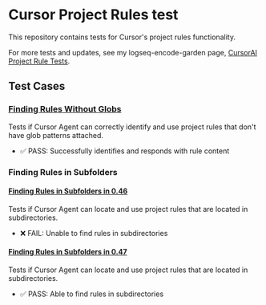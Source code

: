 # Cursor Project Rules test

This repository contains tests for Cursor's project rules functionality.

For more tests and updates, see my logseq-encode-garden page, [CursorAI Project Rule Tests](https://codekiln.github.io/logseq-encode-garden/#/page/cursorai%2Fproject%20rule%2Ftest).

## Test Cases

### [Finding Rules Without Globs](results/0.46.11/agent/PASS/find-mdc-no-globs.md)
Tests if Cursor Agent can correctly identify and use project rules that don't have glob patterns attached. 
- ✅ PASS: Successfully identifies and responds with rule content

### Finding Rules in Subfolders

#### [Finding Rules in Subfolders in 0.46](results/0.46.11/agent/FAIL/find-mdc-files-in-subfolders.md)
Tests if Cursor Agent can locate and use project rules that are located in subdirectories.
- ❌ FAIL: Unable to find rules in subdirectories

#### [Finding Rules in Subfolders in 0.47](results/0.47.5/PASS/find-mdc-files-in-subfolders.md)
Tests if Cursor Agent can locate and use project rules that are located in subdirectories.
- ✅ PASS: Able to find rules in subdirectories

